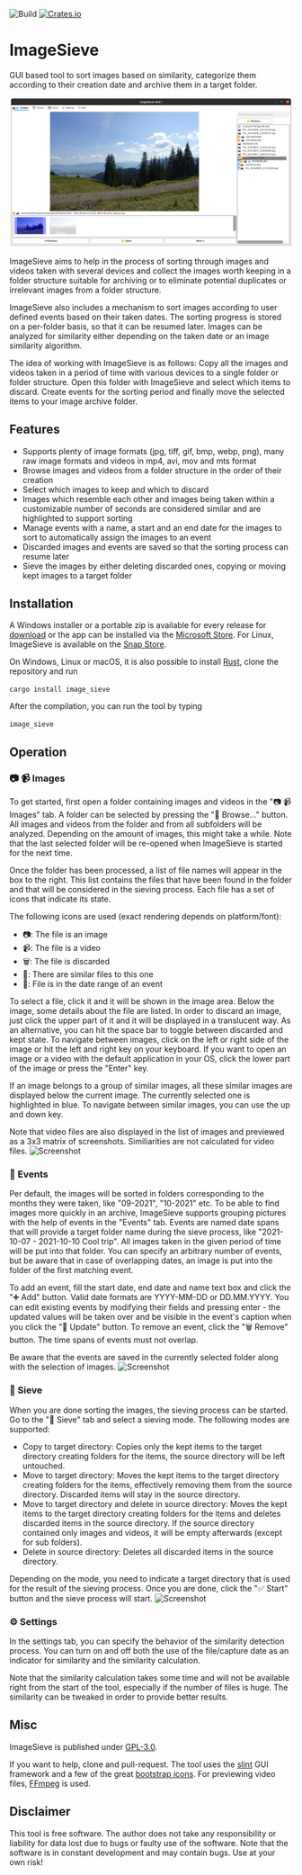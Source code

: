 ![Build](https://github.com/Futsch1/image-sieve/workflows/Build/badge.svg)
[![Crates.io](https://img.shields.io/crates/v/image_sieve.svg)](https://crates.io/crates/image_sieve)

# ImageSieve
GUI based tool to sort images based on similarity, categorize them according to their creation date and archive them in a target folder.

![Screenshot](doc/screenshot.png?raw=true "ImageSieve")

ImageSieve aims to help in the process of sorting through images and videos taken with several devices and collect the images worth keeping in a folder structure suitable for archiving or to eliminate potential duplicates or irrelevant images from a folder structure.

ImageSieve also includes a mechanism to sort images according to user defined events based on their taken dates. The sorting progress is stored on a per-folder basis, so that it can be resumed later. Images can be analyzed for similarity either depending on the taken date or an image similarity algorithm.

The idea of working with ImageSieve is as follows: Copy all the images and videos taken in a period of time with various devices to a single folder or folder structure. Open this folder with ImageSieve and select which items to discard. Create events for the sorting period and finally move the selected items to your image archive folder.

## Features
- Supports plenty of image formats (jpg, tiff, gif, bmp, webp, png), many raw image formats and videos in mp4, avi, mov and mts format
- Browse images and videos from a folder structure in the order of their creation
- Select which images to keep and which to discard
- Images which resemble each other and images being taken within a customizable number of seconds are considered similar and are highlighted to support sorting
- Manage events with a name, a start and an end date for the images to sort to automatically assign the images to an event
- Discarded images and events are saved so that the sorting process can resume later
- Sieve the images by either deleting discarded ones, copying or moving kept images to a target folder

## Installation
A Windows installer or a portable zip is available for every release for [download](https://github.com/Futsch1/image-sieve/releases) or the app can be installed via the [Microsoft Store](https://www.microsoft.com/en-us/p/imagesieve/9nwlt9phl39d). For Linux, ImageSieve is
available on the [Snap Store](https://snapcraft.io/image-sieve).

On Windows, Linux or macOS, it is also possible to install [Rust](https://rustup.rs/), clone the repository and run

``` cargo install image_sieve ```

After the compilation, you can run the tool by typing

``` image_sieve ```

## Operation

### 📷 📹 Images
To get started, first open a folder containing images and videos in the "📷 📹  Images" tab. A folder can be selected by pressing the "📂 Browse..." button. All images and videos from the folder and from all subfolders will be analyzed. Depending on the amount of images, this might take a while. Note that the last selected folder will be re-opened when ImageSieve is started for the next time.

Once the folder has been processed, a list of file names will appear in the box to the right. This list contains the files that have been found in the folder and that will be considered in the sieving process. Each file has a set of icons that indicate its state. 

The following icons are used (exact rendering depends on platform/font):

- 📷: The file is an image
- 📹: The file is a video
- 🗑: The file is discarded
- 🔀: There are similar files to this one
- 📅: File is in the date range of an event

To select a file, click it and it will be shown in the image area. Below the image, some details about the file are listed. In order to discard an image, just click the upper part of it and it will be displayed in a translucent way. As an alternative, you can hit the space bar to toggle between discarded and kept state. To navigate between images, click on the left or right side of the image or hit the left and right key on your keyboard.
If you want to open an image or a video with the default application in your OS, click the lower part of the image or press the "Enter" key.

If an image belongs to a group of similar images, all these similar images are displayed below the current image. The currently selected one is highlighted in blue. To navigate between similar images, you can use the up and down key.

Note that video files are also displayed in the list of images and previewed as a 3x3 matrix of screenshots. Similiarities are not calculated for video files.
![Screenshot](doc/screenshot2.png?raw=true "ImageSieve")

### 📅 Events
Per default, the images will be sorted in folders corresponding to the months they were taken, like "09-2021", "10-2021" etc. To be able to find images more quickly in an archive, ImageSieve supports grouping pictures with the help of events in the "Events" tab. Events are named date spans that will provide a target folder name during the sieve process, like "2021-10-07 - 2021-10-10 Cool trip". All images taken in the given period of time will be put into that folder. You can specify an arbitrary number of events, but be aware that in case of overlapping dates, an image is put into the folder of the first matching event.

To add an event, fill the start date, end date and name text box and click the "➕ Add" button. Valid date formats are YYYY-MM-DD or DD.MM.YYYY. You can edit existing events by modifying their fields and pressing enter - the updated values will be taken over and be visible in the event's caption when you click the "💾 Update" button. To remove an event, click the "🗑 Remove" button.
The time spans of events must not overlap.

Be aware that the events are saved in the currently selected folder along with the selection of images.
![Screenshot](doc/screenshot3.png?raw=true "ImageSieve")

### 💾 Sieve
When you are done sorting the images, the sieving process can be started. Go to the "💾  Sieve" tab and select a sieving mode. The following modes are supported:

- Copy to target directory: Copies only the kept items to the target directory creating folders for the items, the source directory will be left untouched.
- Move to target directory: Moves the kept items to the target directory creating folders for the items, effectively removing them from the source directory. Discarded items will stay in the source directory.
- Move to target directory and delete in source directory: Moves the kept items to the target directory creating folders for the items and deletes discarded items in the source directory. If the source directory contained only images and videos, it will be empty afterwards (except for sub folders).
- Delete in source directory: Deletes all discarded items in the source directory.

Depending on the mode, you need to indicate a target directory that is used for the result of the sieving process. Once you are done, click the "✅ Start" button and the sieve process will start.
![Screenshot](doc/screenshot4.png?raw=true "ImageSieve")

### ⚙ Settings
In the settings tab, you can specify the behavior of the similarity detection process. You can turn on and off both the use of the file/capture date as an indicator for similarity and the similarity calculation.

Note that the similarity calculation takes some time and will not be available right from the start of the tool, especially if the number of files is huge. The similarity can be tweaked in order to provide better results.

## Misc
ImageSieve is published under [GPL-3.0](https://github.com/Futsch1/image-sieve/blob/main/LICENSE).

If you want to help, clone and pull-request. The tool uses the [slint](https://github.com/slint-ui/slint) GUI framework and a few of the great [bootstrap icons](https://icons.getbootstrap.com/). For previewing video files, [FFmpeg](https://ffmpeg.org) is used.

## Disclaimer
This tool is free software. The author does not take any responsibility or liability for data lost due to bugs or faulty use of the software. Note that the software is in constant development and may contain bugs. Use at your own risk!
